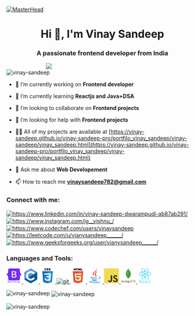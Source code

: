 [![MasterHead](https://as1.ftcdn.net/v2/jpg/02/02/51/62/1000_F_202516212_m7v0yJwPQENQedM8tmGCCPSalUxGwXPZ.jpg)](https://rishavchanda.io)
<h1 align="center">Hi 👋, I'm Vinay Sandeep</h1>
<h3 align="center">A passionate frontend developer from India</h3>
<img align="right" width="400" src="https://t3.ftcdn.net/jpg/06/01/17/18/360_F_601171862_l7yZ0wujj8o2SowiKTUsfLEEx8KunYNd.jpg">


<p align="left"> <img src="https://komarev.com/ghpvc/?username=vinay-sandeep&label=Profile%20views&color=0e75b6&style=flat" alt="vinay-sandeep" /> </p>

- 🔭 I’m currently working on **Frontend developer**

- 🌱 I’m currently learning **Reactjs and Java+DSA**

- 👯 I’m looking to collaborate on **Frontend projects**

- 🤝 I’m looking for help with **Frontend projects**

- 👨‍💻 All of my projects are available at [https://vinay-sandeep.github.io/vinay-sandeep-pro/portfilo_vinay_sandeep/vinay-sandeep/vinay_sandeep.html](https://vinay-sandeep.github.io/vinay-sandeep-pro/portfilo_vinay_sandeep/vinay-sandeep/vinay_sandeep.html)

- 💬 Ask me about **Web Developement**

- 📫 How to reach me **vinaysandeep782@gmail.com**

<h3 align="left">Connect with me:</h3>
<p align="left">
<a href="https://linkedin.com/in/https://www.linkedin.com/in/vinay-sandeep-dwarampudi-ab87ab291/" target="blank"><img align="center" src="https://raw.githubusercontent.com/rahuldkjain/github-profile-readme-generator/master/src/images/icons/Social/linked-in-alt.svg" alt="https://www.linkedin.com/in/vinay-sandeep-dwarampudi-ab87ab291/" height="30" width="40" /></a>
<a href="https://instagram.com/https://www.instagram.com/ig__vishnu_/" target="blank"><img align="center" src="https://raw.githubusercontent.com/rahuldkjain/github-profile-readme-generator/master/src/images/icons/Social/instagram.svg" alt="https://www.instagram.com/ig__vishnu_/" height="30" width="40" /></a>
<a href="https://www.codechef.com/users/https://www.codechef.com/users/vinaysandeep" target="blank"><img align="center" src="https://cdn.jsdelivr.net/npm/simple-icons@3.1.0/icons/codechef.svg" alt="https://www.codechef.com/users/vinaysandeep" height="30" width="40" /></a>
<a href="https://www.leetcode.com/https://leetcode.com/u/vianysandeep______/" target="blank"><img align="center" src="https://raw.githubusercontent.com/rahuldkjain/github-profile-readme-generator/master/src/images/icons/Social/leet-code.svg" alt="https://leetcode.com/u/vianysandeep______/" height="30" width="40" /></a>
<a href="https://auth.geeksforgeeks.org/user/https://www.geeksforgeeks.org/user/vianysandeep______/" target="blank"><img align="center" src="https://raw.githubusercontent.com/rahuldkjain/github-profile-readme-generator/master/src/images/icons/Social/geeks-for-geeks.svg" alt="https://www.geeksforgeeks.org/user/vianysandeep______/" height="30" width="40" /></a>
</p>

<h3 align="left">Languages and Tools:</h3>
<p align="left"> <a href="https://getbootstrap.com" target="_blank" rel="noreferrer"> <img src="https://raw.githubusercontent.com/devicons/devicon/master/icons/bootstrap/bootstrap-plain-wordmark.svg" alt="bootstrap" width="40" height="40"/> </a> <a href="https://www.cprogramming.com/" target="_blank" rel="noreferrer"> <img src="https://raw.githubusercontent.com/devicons/devicon/master/icons/c/c-original.svg" alt="c" width="40" height="40"/> </a> <a href="https://www.w3schools.com/css/" target="_blank" rel="noreferrer"> <img src="https://raw.githubusercontent.com/devicons/devicon/master/icons/css3/css3-original-wordmark.svg" alt="css3" width="40" height="40"/> </a> <a href="https://git-scm.com/" target="_blank" rel="noreferrer"> <img src="https://www.vectorlogo.zone/logos/git-scm/git-scm-icon.svg" alt="git" width="40" height="40"/> </a> <a href="https://www.w3.org/html/" target="_blank" rel="noreferrer"> <img src="https://raw.githubusercontent.com/devicons/devicon/master/icons/html5/html5-original-wordmark.svg" alt="html5" width="40" height="40"/> </a> <a href="https://www.java.com" target="_blank" rel="noreferrer"> <img src="https://raw.githubusercontent.com/devicons/devicon/master/icons/java/java-original.svg" alt="java" width="40" height="40"/> </a> <a href="https://developer.mozilla.org/en-US/docs/Web/JavaScript" target="_blank" rel="noreferrer"> <img src="https://raw.githubusercontent.com/devicons/devicon/master/icons/javascript/javascript-original.svg" alt="javascript" width="40" height="40"/> </a> <a href="https://www.mongodb.com/" target="_blank" rel="noreferrer"> <img src="https://raw.githubusercontent.com/devicons/devicon/master/icons/mongodb/mongodb-original-wordmark.svg" alt="mongodb" width="40" height="40"/> </a> <a href="https://reactjs.org/" target="_blank" rel="noreferrer"> <img src="https://raw.githubusercontent.com/devicons/devicon/master/icons/react/react-original-wordmark.svg" alt="react" width="40" height="40"/> </a> </p>

<p><img align="left" src="https://github-readme-stats.vercel.app/api/top-langs?username=vinay-sandeep&show_icons=true&locale=en&layout=compact" alt="vinay-sandeep" /></p>

<p>&nbsp;<img align="center" src="https://github-readme-stats.vercel.app/api?username=vinay-sandeep&show_icons=true&locale=en" alt="vinay-sandeep" /></p>

<p><img align="center" src="https://github-readme-streak-stats.herokuapp.com/?user=vinay-sandeep&" alt="vinay-sandeep" /></p>

